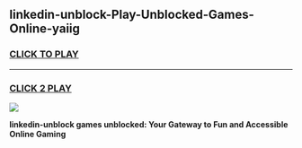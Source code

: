 
## linkedin-unblock-Play-Unblocked-Games-Online-yaiig
<h3>
<a href="https://premium76.site?title=linkedin-unblock&ref=25A">CLICK TO PLAY</a></h3>
<hr>

<h3>
<a href="https://premium76.site?title=linkedin-unblock&ref=25A">CLICK 2 PLAY</a>
  
</h3>

<a href="https://premium76.site?title=linkedin-unblock&ref=25A"><img src="https://clearcache.store/games.png"></a>


**linkedin-unblock games unblocked: Your Gateway to Fun and Accessible Online Gaming**
